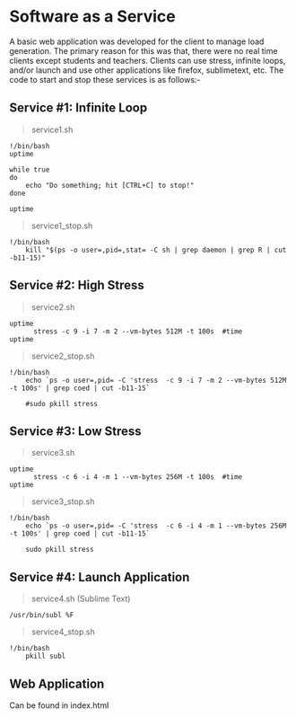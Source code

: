 # Software as a Service
A basic web application was developed for the client to manage load generation. 
The primary reason for this was that, there were no real time clients except students and teachers. 
Clients can use stress, infinite loops, and/or launch and use other applications like firefox, sublimetext, etc.
The code to start and stop these services is as follows:-

## Service #1: Infinite Loop
>service1.sh

```
!/bin/bash
uptime

while true
do
	echo "Do something; hit [CTRL+C] to stop!"
done

uptime
```

>service1_stop.sh

```
!/bin/bash
	kill "$(ps -o user=,pid=,stat= -C sh | grep daemon | grep R | cut -b11-15)"
```
##  Service #2: High Stress
> service2.sh

```
uptime
      stress -c 9 -i 7 -m 2 --vm-bytes 512M -t 100s  #time
uptime
```

>service2_stop.sh

```
!/bin/bash
	echo `ps -o user=,pid= -C 'stress  -c 9 -i 7 -m 2 --vm-bytes 512M -t 100s' | grep coed | cut -b11-15`
	
	#sudo pkill stress
```

##  Service #3: Low Stress
> service3.sh

```
uptime
      stress -c 6 -i 4 -m 1 --vm-bytes 256M -t 100s  #time
uptime
```

>service3_stop.sh

```
!/bin/bash
	echo `ps -o user=,pid= -C 'stress  -c 6 -i 4 -m 1 --vm-bytes 256M -t 100s' | grep coed | cut -b11-15`
	
	sudo pkill stress
```

## Service #4: Launch Application
>service4.sh (Sublime Text)

```
/usr/bin/subl %F
```

>service4_stop.sh

```
!/bin/bash
	pkill subl
```

## Web Application

Can be found in index.html

